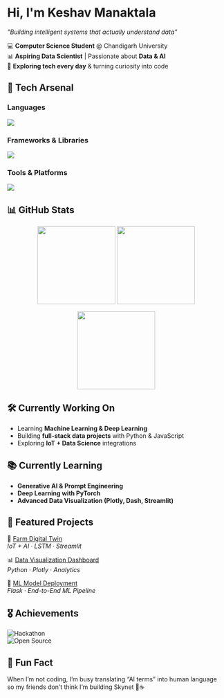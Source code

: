 #  Hi, I'm **Keshav Manaktala**   
*"Building intelligent systems that actually understand data"*  

💻 **Computer Science Student** @ Chandigarh University  
📊 **Aspiring Data Scientist** | Passionate about **Data & AI**  
🔎 **Exploring tech every day** & turning curiosity into code  

## 🚀 Tech Arsenal  

### **Languages**  
<p align="left">
  <img src="https://skillicons.dev/icons?i=python,cpp,c,html,css,js" />
</p>

### **Frameworks & Libraries**  
<p align="left">
  <img src="https://skillicons.dev/icons?i=pytorch,tensorflow,sklearn,bootstrap" />
</p>

### **Tools & Platforms**  
<p align="left">
  <img src="https://skillicons.dev/icons?i=git,github,vscode,arduino,linux,mysql" />
</p>



## 📊 GitHub Stats  

<p align="center">
  <img src="https://github-readme-stats.vercel.app/api?username=manveer-kaur0&show_icons=true&theme=radical&hide_border=true&border_radius=20" height="180" />
  <img src="https://streak-stats.demolab.com?user=manveer-kaur0&theme=radical&hide_border=true&border_radius=20" height="180" />
</p>

<p align="center">
  <img src="https://github-readme-stats.vercel.app/api/top-langs/?username=manveer-kaur0&layout=compact&theme=radical&hide_border=true&border_radius=20" height="180" />
</p>



## 🛠 Currently Working On  
- Learning **Machine Learning & Deep Learning**  
- Building **full-stack data projects** with Python & JavaScript  
- Exploring **IoT + Data Science** integrations  



## 📚 Currently Learning  
- **Generative AI & Prompt Engineering**  
- **Deep Learning with PyTorch**  
- **Advanced Data Visualization (Plotly, Dash, Streamlit)**  



## 🌟 Featured Projects  

🚀 [Farm Digital Twin](https://github.com/manveer-kaur0/farm-digital-twin)  
*IoT + AI · LSTM · Streamlit*  

📊 [Data Visualization Dashboard](#)  
*Python · Plotly · Analytics*  

🤖 [ML Model Deployment](#)  
*Flask · End-to-End ML Pipeline*  


## 🎖 Achievements  
![Hackathon](https://img.shields.io/badge/Hackathon-Participant-orange)  
![Open Source](https://img.shields.io/badge/Open%20Source-Contributor-brightgreen)  



## 🌱 Fun Fact  
When I’m not coding, I’m busy translating “AI terms” into human language so my friends don’t think I’m building Skynet 🤖☕  
